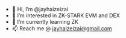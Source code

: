 - 👋 Hi, I’m @jayhaizeizai
- 👀 I’m interested in ZK-STARK EVM and DEX
- 🌱 I’m currently learning ZK
- 📫 Reach me @ jayhaizeizai@gmail.com

